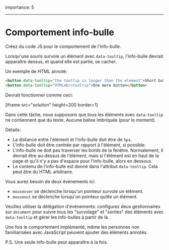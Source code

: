 importance: 5

---

# Comportement info-bulle

Créez du code JS pour le comportement de l'info-bulle.

Lorsqu'une souris survole un élément avec `data-tooltip`, l'info-bulle devrait apparaître dessus, et quand elle est partie, se cacher.

Un exemple de HTML annoté:

```html
<button data-tooltip="the tooltip is longer than the element">Short button</button>
<button data-tooltip="HTML<br>tooltip">One more button</button>
```

Devrait fonctionner comme ceci:

[iframe src="solution" height=200 border=1]

Dans cette tâche, nous supposons que tous les éléments avec `data-tooltip` ne contiennent que du texte. Aucune balise imbriquée (pour le moment).

Détails:

- La distance entre l'élément et l'info-bulle doit être de `5px`.
- L'info-bulle doit être centrée par rapport à l'élément, si possible.
- L'info-bulle ne doit pas traverser les bords de la fenêtre. Normalement, il devrait être au-dessus de l'élément, mais si l'élément est en haut de la page et qu'il n'y a pas d'espace pour l'info-bulle, alors en dessous.
- Le contenu de l'info-bulle est donné dans l'attribut `data-tooltip`. Cela peut être du HTML arbitraire.

Vous aurez besoin de deux événements ici:
- `mouseover` se déclenche lorsqu'un pointeur survole un élément.
- `mouseout` se déclenche lorsqu'un pointeur quitte un élément.

Veuillez utiliser la délégation d'événements: configurez deux gestionnaires sur `document` pour suivre tous les "survolage" et "sorties" des éléments avec `data-tooltip` et gérer les info-bulles à partir de là.

Une fois le comportement implémenté, même les personnes non familiarisées avec JavaScript peuvent ajouter des éléments annotés.

P.S. Une seule info-bulle peut apparaître à la fois.
